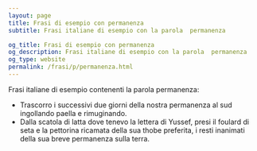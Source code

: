 ```yaml
---
layout: page
title: Frasi di esempio con permanenza 
subtitle: Frasi italiane di esempio con la parola  permanenza

og_title: Frasi di esempio con permanenza 
og_description: Frasi italiane di esempio con la parola  permanenza
og_type: website
permalink: /frasi/p/permanenza.html
---
```


Frasi italiane di esempio contenenti la parola permanenza:


- Trascorro i successivi due giorni della nostra permanenza al sud ingollando paella e rimuginando.
- Dalla scatola di latta dove tenevo la lettera di Yussef, presi il foulard di seta e la pettorina ricamata della sua thobe preferita, i resti inanimati della sua breve permanenza sulla terra.
